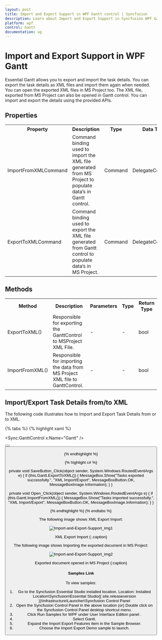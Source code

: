 ```yaml
---
layout: post
title: Import and Export Support in WPF Gantt control | Syncfusion
description: Learn about Import and Export Support in Syncfusion WPF Gantt control, its elements and more details.
platform: wpf
control: Gantt
documentation: ug
---
```


# Import and Export Support in WPF Gantt

Essential Gantt allows you to export and import the task details. You can export the task details as XML files and import them again when needed. You can open the exported XML files in MS Project too. The XML file, exported from MS Project can also be opened in Gantt control. You can import and export the details using the provided APIs.

## Properties

<table>
<tr>
<th>
Property </th><th>
Description </th><th>
Type </th><th>
Data Type </th></tr>
<tr>
<td>
ImportFromXMLCommand</td><td>
Command binding used to import the XML file generated from MS Project to populate data’s in Gantt control.</td><td>
Command</td><td>
DelegateCommand</td></tr>
<tr>
<td>
ExportToXMLCommand</td><td>
Command binding used to export the XML file generated from Gantt control to populate data’s in MS Project.</td><td>
Command</td><td>
DelegateCommand</td></tr>
</table>


## Methods

<table>
<tr>
<th>
Method </th><th>
Description </th><th>
Parameters </th><th>
Type </th><th>
Return Type </th></tr>
<tr>
<td>
ExportToXML()</td><td>
Responsible for exporting the GanttControl to MSProject XML File.</td><td>
-</td><td>
-</td><td>
bool</td></tr>
<tr>
<td>
ImportFromXML()</td><td>
Responsible for importing the data from MS Project XML file to GanttControl.</td><td>
-</td><td>
-</td><td>
bool</td></tr>
</table>


## Import/Export Task Details from/to XML

The following code illustrates how to Import and Export Task Details from or to XML.

{% tabs  %}
{% highlight xaml %}

<Sync:GanttControl x:Name="Gantt" />

<StackPanel Orientation="Horizontal" HorizontalAlignment="Center">
    <Button Height="25" HorizontalAlignment="Center" VerticalAlignment="Center" 
            Margin="0,10,0,0" Width="200"
            Command="{Binding ExportToXMLCommand, ElementName=gantt}" 
            Content="Export To XML" />
    <Button Height="25" HorizontalAlignment="Center" VerticalAlignment="Center" 
            Margin="0,10,0,0" Width="200"
            Command="{Binding ImportFromXMLCommand, ElementName=gantt}"
            Content="Import From XML" />
</StackPanel>

{% endhighlight  %}

{% highlight c# %}

private void SaveButton_Click(object sender, System.Windows.RoutedEventArgs e)
{
    if (this.Gantt.ExportToXML())
    {
        MessageBox.Show("Tasks exported successfully.", 
        "XML Import/Export", 
        MessageBoxButton.OK, 
        MessageBoxImage.Information);
    }
}

private void Open_Click(object sender, System.Windows.RoutedEventArgs e)
{
    if (this.Gantt.ImportFromXML())
    {
        MessageBox.Show("Tasks imported successfully.", 
        "XML Import/Export", 
        MessageBoxButton.OK, 
        MessageBoxImage.Information);
    }
}


{% endhighlight  %}
{% endtabs  %}

The following image shows XML Export Import:



![Import-and-Export-Support_img1](Import-and-Export-Support_images/Import-and-Export-Support_img1.png)



XML Export Import
{:.caption}

The following image shows Importing the exported document in MS Project: 

![Import-and-Export-Support_img2](Import-and-Export-Support_images/Import-and-Export-Support_img2.png)

Exported document opened in MS Project
{:caption}

#### Samples Link

To view samples: 

1. Go to the Syncfusion Essential Studio installed location. 
    Location: Installed Location\Syncfusion\Essential Studio\{{ site.releaseversion }}\Infrastructure\Launcher\Syncfusion Control Panel 
2. Open the Syncfusion Control Panel in the above location (or) Double click on the Syncfusion Control Panel desktop shortcut menu.
3. Click Run Samples for WPF under User Interface Edition panel .
4. Select Gantt.
5. Expand the Import Export Features item in the Sample Browser.
6. Choose the Import Export Demo sample to launch.